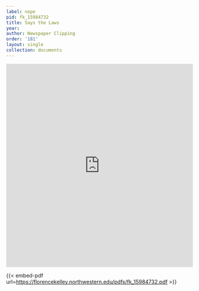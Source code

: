 ```yaml
---
label: nope
pid: fk_15984732
title: Says the Laws
year:
author: Newspaper Clipping
order: '181'
layout: single
collection: documents
---
```

<iframe src="https://northwestern.app.box.com/embed/s/1xyq083zrccxtc9tm7irvl9rwmy2i1mv?sortColumn=date&view=list" width="100%" height="550" frameborder="0" allowfullscreen webkitallowfullscreen msallowfullscreen></iframe>


{{< embed-pdf url=https://florencekelley.northwestern.edu/pdfs/fk_15984732.pdf >}}
